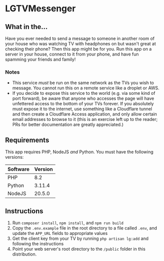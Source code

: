 # LGTVMessenger

## What in the...

Have you ever needed to send a message to someone in another room of your house who was watching TV with headphones on but wasn't great at checking their phone?  Then this app might be for you.  Run this app on a server in your house, connect to it from your phone, and have fun spamming your friends and family!

### Notes

- This service *must* be run on the same network as the TVs you wish to message.  You cannot run this on a remote service like a droplet or AWS.
- If you decide to expose this service to the world (e.g. via some kind of port forward), be aware that anyone who accesses the page will have unfettered access to the bottom of your TVs forever.  If you absolutely must expose it to the internet, use something like a Cloudflare tunnel and then create a Cloudflare Access application, and only allow certain email addresses to browse to it (this is an exercise left up to the reader; PRs for better documentation are greatly appreciated.)

## Requirements

This app requires PHP, NodeJS *and* Python.  You must have the following versions:

|Software|Version|
|--------|-------|
|PHP     |8.2    |
|Python  |3.11.4 |
|NodeJS  |20.5.0 |

## Instructions

1. Run `composer install`, `npm install`, and `npm run build`
2. Copy the `.env.example` file in the root directory to a file called `.env`, and update the `APP_URL` fields to appropriate values
3. Get the client key from your TV by running `php artisan lg:add` and following the instructions
4. Point your web server's root directory to the `/public` folder in this distribution.
